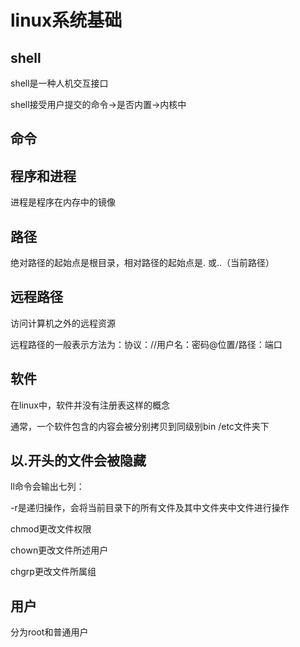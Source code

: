 # linux系统基础

## shell

shell是一种人机交互接口

shell接受用户提交的命令->是否内置->内核中

## 命令

## 程序和进程

进程是程序在内存中的镜像

## 路径

绝对路径的起始点是根目录，相对路径的起始点是. 或..（当前路径）

## 远程路径

访问计算机之外的远程资源

远程路径的一般表示方法为：协议：//用户名：密码@位置/路径：端口

## 软件

在linux中，软件并没有注册表这样的概念

通常，一个软件包含的内容会被分别拷贝到同级别bin /etc文件夹下

## 以.开头的文件会被隐藏

ll命令会输出七列：

-r是递归操作，会将当前目录下的所有文件及其中文件夹中文件进行操作

chmod更改文件权限

chown更改文件所述用户

chgrp更改文件所属组

## 用户

分为root和普通用户